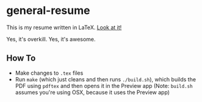 general-resume
==============

This is my resume written in LaTeX. [Look at it!](https://github.com/claytonketner/general-resume/blob/master/output/Clayton-Ketner_General-Resume.pdf)

Yes, it's overkill. Yes, it's awesome.

How To
------------
- Make changes to `.tex` files
- Run `make` (which just cleans and then runs `./build.sh`), which builds the PDF using `pdftex` and then opens it in the Preview app
(Note: `build.sh` assumes you're using OSX, because it uses the Preview app)
